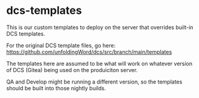 # dcs-templates
This is our custom templates to deploy on the server that overrides built-in DCS templates.

For the original DCS template files, go here: https://github.com/unfoldingWord/dcs/src/branch/main/templates

The templates here are assumed to be what will work on whatever version of DCS (Gitea) being used on the produiciton server. 

QA and Develop might be running a different version, so the templates should be built into those nightly builds.
